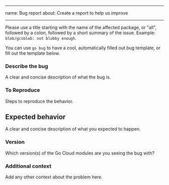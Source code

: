 --------------------------------------------------------------------------------

name: Bug report about: Create a report to help us improve

--------------------------------------------------------------------------------

Please use a title starting with the name of the affected package, or \"all\",
followed by a colon, followed by a short summary of the issue. Example:
`blob/gcsblob: not blobby enough`.

You can use `go bug` to have a cool, automatically filled out bug template, or
fill out the template below.

### Describe the bug

A clear and concise description of what the bug is.

### To Reproduce

Steps to reproduce the behavior.

## Expected behavior

A clear and concise description of what you expected to happen.

### Version

Which version(s) of the Go Cloud modules are you seeing the bug with?

### Additional context

Add any other context about the problem here.
